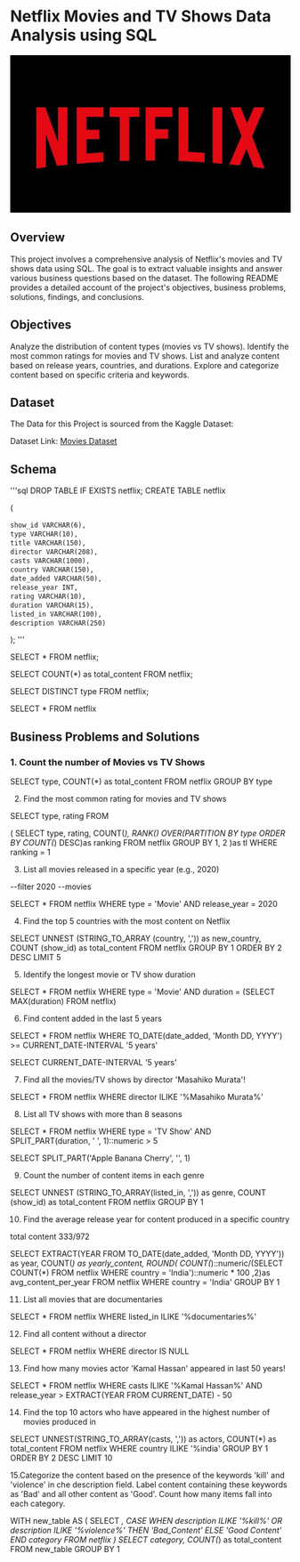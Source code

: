 # Netflix Movies and TV Shows Data Analysis using SQL

![Netflix Logo](https://github.com/karxxya/SQL-Project-on-Netflix-Movies-TV-Shows/blob/main/Netflix%20Logo.jpg)

## Overview

This project involves a comprehensive analysis of Netflix's movies and TV shows data using SQL. The goal is to extract valuable insights and answer various business questions based on the dataset. The following README provides a detailed account of the project's objectives, business problems, solutions, findings, and conclusions.

## Objectives

Analyze the distribution of content types (movies vs TV shows).
Identify the most common ratings for movies and TV shows.
List and analyze content based on release years, countries, and durations.
Explore and categorize content based on specific criteria and keywords.

## Dataset

The Data for this Project is sourced from the Kaggle Dataset:

Dataset Link: [Movies Dataset](https://www.kaggle.com/datasets/shivamb/netflix-shows?resource=download)


## Schema

'''sql
DROP TABLE IF EXISTS netflix;
CREATE TABLE netflix

(

	show_id VARCHAR(6),
	type VARCHAR(10),
	title VARCHAR(150),
	director VARCHAR(208),
	casts VARCHAR(1000),
	country VARCHAR(150),
	date_added VARCHAR(50),
	release_year INT,
	rating VARCHAR(10),
	duration VARCHAR(15),
	listed_in VARCHAR(100),
	description VARCHAR(250)

);
'''

SELECT * FROM netflix;

SELECT
COUNT(*) as total_content 
FROM netflix;

SELECT DISTINCT type 
FROM netflix;

SELECT * FROM netflix

## Business Problems and Solutions

### 1. Count the number of Movies vs TV Shows

SELECT
	type,
	COUNT(*) as total_content
FROM netflix
GROUP BY type

2. Find the most common rating for movies and TV shows

SELECT 
	type,
	rating
FROM

(
	SELECT
		type,
		rating,
		COUNT(*),
		RANK() OVER(PARTITION BY type ORDER BY COUNT(*) DESC)as ranking
	FROM netflix
	GROUP BY 1, 2
)as tl
WHERE
	ranking = 1

3. List all movies released in a specific year (e.g., 2020)

--filter 2020
--movies

SELECT * FROM netflix
WHERE
	type = 'Movie'
	AND
release_year = 2020

4. Find the top 5 countries with the most content on Netflix

SELECT
	UNNEST (STRING_TO_ARRAY (country, ',')) as new_country,
	COUNT (show_id) as total_content
FROM netflix
GROUP BY 1
ORDER BY 2 DESC
LIMIT 5

5. Identify the longest movie or TV show duration

SELECT * FROM netflix
WHERE
	type = 'Movie'
	AND
	duration = (SELECT MAX(duration) FROM netflix)

6. Find content added in the last 5 years

SELECT
	*
FROM netflix
WHERE
	TO_DATE(date_added, 'Month DD, YYYY') >= CURRENT_DATE-INTERVAL '5 years'
	
SELECT CURRENT_DATE-INTERVAL '5 years'

7. Find all the movies/TV shows by director 'Masahiko Murata'!

SELECT * FROM netflix
WHERE director ILIKE '%Masahiko Murata%'

8. List all TV shows with more than 8 seasons

SELECT
	*
FROM netflix
WHERE
	type = 'TV Show'
	AND
	SPLIT_PART(duration, ' ', 1)::numeric > 5

SELECT
	SPLIT_PART('Apple Banana Cherry', '', 1)

9. Count the number of content items in each genre

SELECT
	UNNEST (STRING_TO_ARRAY(listed_in, ',')) as genre,
	COUNT (show_id) as total_content
FROM netflix
GROUP BY 1

10. Find the average release year for content produced in a specific country

total content 333/972

SELECT
	EXTRACT(YEAR FROM TO_DATE(date_added, 'Month DD, YYYY')) as year,
	COUNT(*) as yearly_content,
	ROUND(
	COUNT(*)::numeric/(SELECT COUNT(*) FROM netflix WHERE country = 'India')::numeric * 100
	,2)as avg_content_per_year
FROM netflix
WHERE country = 'India'
GROUP BY 1

11. List all movies that are documentaries

SELECT * FROM netflix
WHERE
	listed_in ILIKE '%documentaries%'

12. Find all content without a director

SELECT * FROM netflix
WHERE
	director IS NULL

13. Find how many movies actor 'Kamal Hassan' appeared in last 50 years!

SELECT * FROM netflix
WHERE
	casts ILIKE '%Kamal Hassan%'
	AND
	release_year > EXTRACT(YEAR FROM CURRENT_DATE) - 50

14. Find the top 10 actors who have appeared in the highest number of movies produced in

SELECT
UNNEST(STRING_TO_ARRAY(casts, ',')) as actors,
COUNT(*) as total_content
FROM netflix
WHERE country ILIKE '%india'
GROUP BY 1
ORDER BY 2 DESC
LIMIT 10

15.Categorize the content based on the presence of the keywords 'kill' and 'violence' in che description field. Label content containing these keywords as 'Bad' and all other content as 'Good'. Count how many items fall into each category.

WITH new_table
AS
(
SELECT
*,
	CASE
	WHEN
		description ILIKE '%kill%' OR
		description ILIKE '%violence%' THEN 'Bad_Content'
		ELSE 'Good Content'
	END category
FROM netflix
)
SELECT
	category,
	COUNT(*) as total_content
FROM new_table
GROUP BY 1
